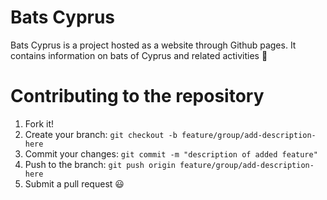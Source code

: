 # Bats Cyprus

Bats Cyprus is a project hosted as a website through Github pages. It contains information on bats of Cyprus and related activities 🦇

# Contributing to the repository

1. Fork it!
2. Create your branch: `git checkout -b feature/group/add-description-here`
3. Commit your changes: `git commit -m "description of added feature"`
4. Push to the branch: `git push origin feature/group/add-description-here`
5. Submit a pull request 😃
